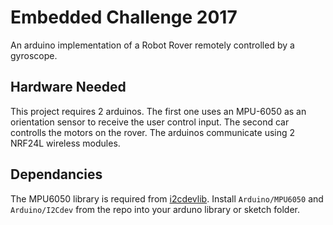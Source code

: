 # Embedded Challenge 2017
An arduino implementation of a Robot Rover remotely controlled by a gyroscope.

## Hardware Needed
This project requires 2 arduinos. The first one uses an MPU-6050 as an orientation sensor to receive the user control input.
The second car controlls the motors on the rover. The arduinos communicate using 2 NRF24L wireless modules.

## Dependancies
The MPU6050 library is required from [i2cdevlib](https://github.com/jrowberg/i2cdevlib).
Install `Arduino/MPU6050` and `Arduino/I2Cdev` from the repo into your arduno library or sketch folder.
